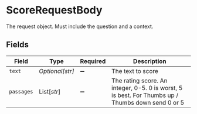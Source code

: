 # ScoreRequestBody

The request object.  Must include the question and a context.


## Fields

| Field                                                                                              | Type                                                                                               | Required                                                                                           | Description                                                                                        |
| -------------------------------------------------------------------------------------------------- | -------------------------------------------------------------------------------------------------- | -------------------------------------------------------------------------------------------------- | -------------------------------------------------------------------------------------------------- |
| `text`                                                                                             | *Optional[str]*                                                                                    | :heavy_minus_sign:                                                                                 | The text to score                                                                                  |
| `passages`                                                                                         | List[*str*]                                                                                        | :heavy_minus_sign:                                                                                 | The rating score. An integer, 0-5. 0 is worst, 5 is best.  For Thumbs up / Thumbs down send 0 or 5 |